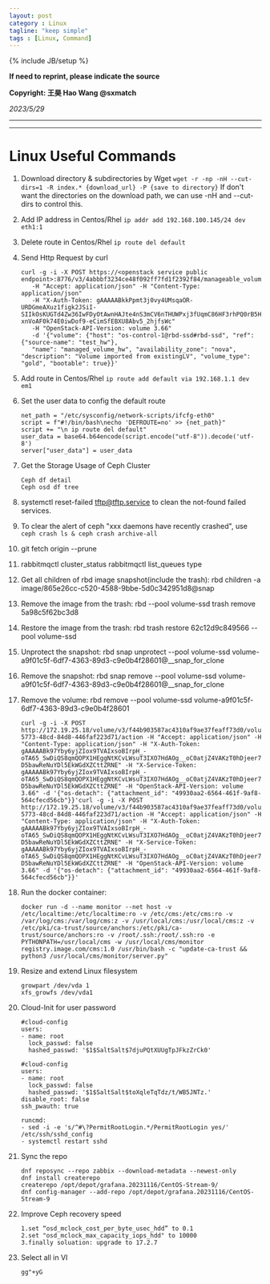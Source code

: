 ```yaml
---
layout: post
category : Linux
tagline: "keep simple"
tags : [Linux, Command]
---
```

{% include JB/setup %}

**If need to reprint, please indicate the source**

**Copyright: 王昊 Hao Wang @sxmatch**

*2023/5/29*

-------
---

# Linux Useful Commands

1. Download directory & subdirectories by Wget
   ```wget -r -np -nH --cut-dirs=1 -R index.* {download_url} -P {save to directory}```
   If don't want the directories on the download path, we can use -nH and --cut-dirs to control this.

2. Add IP address in Centos/Rhel
   ```ip addr add 192.168.100.145/24 dev eth1:1```

3. Delete route in Centos/Rhel
   ```ip route del default```

4. Send Http Request by curl
   
   ```shell
   curl -g -i -X POST https://<openstack service public endpoint>:8776/v3/4abbbf3234ce48f092ff7fd1f2392f84/manageable_volumes
      -H "Accept: application/json" -H "Content-Type: application/json" 
      -H "X-Auth-Token: gAAAAABkkPpmt3j0vy4UMsqaOR-URDGmeAXuz1figk2JSiI-SIIkOsKUGTd4Zw36IwFDyOtAwnHAJte4nS3mCV6nTHUWPxj3fUqmC86HF3rhPQ0rB5HEnAgh8vQjbDBfrll66rSoaKR9-xnVoAF0k74E0iwDof9-eCimSfEBXU8Abv5_2hjfsWc"
      -H "OpenStack-API-Version: volume 3.66"
      -d '{"volume": {"host": "os-control-1@rbd-ssd#rbd-ssd", "ref": {"source-name": "test_hw"},
      "name": "managed_volume_hw", "availability_zone": "nova", "description": "Volume imported from existingLV", "volume_type": "gold", "bootable": true}}'
   ```

5. Add route in Centos/Rhel
   ```ip route add default via 192.168.1.1 dev em1```

6. Set the user data to config the default route
   
   ```shell
   net_path = "/etc/sysconfig/network-scripts/ifcfg-eth0"
   script = f"#!/bin/bash\necho 'DEFROUTE=no' >> {net_path}"
   script += "\n ip route del default"
   user_data = base64.b64encode(script.encode("utf-8")).decode('utf-8')
   server["user_data"] = user_data
   ```

7. Get the Storage Usage of Ceph Cluster
   
   ```shell
   Ceph df detail
   Ceph osd df tree
   ```

8. systemctl reset-failed tftp@tftp.service  to clean the not-found failed services.

9. To clear the alert of ceph "xxx daemons have recently crashed",  use ```ceph crash ls & ceph crash archive-all```

10. git fetch origin --prune

11. rabbitmqctl cluster_status rabbitmqctl list_queues type

12. Get all children of rbd image snapshot(include the trash): rbd children -a image/865e26cc-c520-4588-9bbe-5d0c342951d8@snap

13. Remove the image from the trash: rbd --pool volume-ssd trash remove 5a98c5f62bc3d8

14. Restore the image from the trash: rbd trash restore 62c12d9c849566 --pool volume-ssd

15. Unprotect the snapshot: rbd snap unprotect --pool volume-ssd volume-a9f01c5f-6df7-4363-89d3-c9e0b4f28601@__snap_for_clone

16. Remove the snapshot: rbd snap remove --pool volume-ssd volume-a9f01c5f-6df7-4363-89d3-c9e0b4f28601@__snap_for_clone

17. Remove the volume: rbd remove --pool volume-ssd volume-a9f01c5f-6df7-4363-89d3-c9e0b4f28601
    
    ```shell
    curl -g -i -X POST http://172.19.25.18/volume/v3/f44b903587ac4310af9ae37feaff73d0/volumes/fbf408de-5773-48cd-84d8-446faf223d71/action -H "Accept: application/json" -H "Content-Type: application/json" -H "X-Auth-Token: gAAAAABk97Yby6yjZIox9TVAIxsoBIrpH_-oTA65_SwDiQS8qmQOPX1HEggNtKCvLWsuT3IXO7HdAOg__oC0atjZ4VAKzT0hDjeer7XE40sZvgdwZ9L4gEl3KatceOEUd4bDIm8CuKGgKpjGPkPmmTg2Reg-D5bawReNuYDl5EkWGdXZCttZRNE" -H "X-Service-Token: gAAAAABk97Yby6yjZIox9TVAIxsoBIrpH_-oTA65_SwDiQS8qmQOPX1HEggNtKCvLWsuT3IXO7HdAOg__oC0atjZ4VAKzT0hDjeer7XE40sZvgdwZ9L4gEl3KatceOEUd4bDIm8CuKGgKpjGPkPmmTg2Reg-D5bawReNuYDl5EkWGdXZCttZRNE" -H "OpenStack-API-Version: volume 3.66" -d '{"os-detach": {"attachment_id": "49930aa2-6564-461f-9af8-564cfecd56cb"}}'curl -g -i -X POST http://172.19.25.18/volume/v3/f44b903587ac4310af9ae37feaff73d0/volumes/fbf408de-5773-48cd-84d8-446faf223d71/action -H "Accept: application/json" -H "Content-Type: application/json" -H "X-Auth-Token: gAAAAABk97Yby6yjZIox9TVAIxsoBIrpH_-oTA65_SwDiQS8qmQOPX1HEggNtKCvLWsuT3IXO7HdAOg__oC0atjZ4VAKzT0hDjeer7XE40sZvgdwZ9L4gEl3KatceOEUd4bDIm8CuKGgKpjGPkPmmTg2Reg-D5bawReNuYDl5EkWGdXZCttZRNE" -H "X-Service-Token: gAAAAABk97Yby6yjZIox9TVAIxsoBIrpH_-oTA65_SwDiQS8qmQOPX1HEggNtKCvLWsuT3IXO7HdAOg__oC0atjZ4VAKzT0hDjeer7XE40sZvgdwZ9L4gEl3KatceOEUd4bDIm8CuKGgKpjGPkPmmTg2Reg-D5bawReNuYDl5EkWGdXZCttZRNE" -H "OpenStack-API-Version: volume 3.66" -d '{"os-detach": {"attachment_id": "49930aa2-6564-461f-9af8-564cfecd56cb"}}'
    ```

18. Run the docker container:
    
    ```shell
    docker run -d --name monitor --net host -v /etc/localtime:/etc/localtime:ro -v /etc/cms:/etc/cms:ro -v /var/log/cms:/var/log/cms:z -v /usr/local/cms:/usr/local/cms:z -v /etc/pki/ca-trust/source/anchors:/etc/pki/ca-trust/source/anchors:ro -v /root/.ssh:/root/.ssh:ro -e PYTHONPATH=/usr/local/cms -w /usr/local/cms/monitor registry.image.com/cms:1.0 /usr/bin/bash -c "update-ca-trust && python3 /usr/local/cms/monitor/server.py"
    ```

19. Resize and extend Linux filesystem
    
    ```shell
    growpart /dev/vda 1
    xfs_growfs /dev/vda1
    ```

20. Cloud-Init for user password
    
    ```shell
    #cloud-config
    users:
    - name: root
      lock_passwd: false
      hashed_passwd: '$1$SaltSalt$7djuPQtXUUgTpJFkzZrCk0'
    
    #cloud-config
    users:
    - name: root
      lock_passwd: false
      hashed_passwd: '$1$SaltSalt$toXqleTqTdz/t/WB5JNTz.'
    disable_root: false
    ssh_pwauth: true
    
    runcmd:
    - sed -i -e 's/^#\?PermitRootLogin.*/PermitRootLogin yes/' /etc/ssh/sshd_config
    - systemctl restart sshd
    ```

21. Sync the repo
    
    ```shell
    dnf reposync --repo zabbix --download-metadata --newest-only
    dnf install createrepo
    createrepo /opt/depot/grafana.20231116/CentOS-Stream-9/
    dnf config-manager --add-repo /opt/depot/grafana.20231116/CentOS-Stream-9
    ```

22. Improve Ceph recovery speed
    
    ```shell
    1.set “osd_mclock_cost_per_byte_usec_hdd” to 0.1
    2.set "osd_mclock_max_capacity_iops_hdd" to 10000
    3.finally soluation: upgrade to 17.2.7
    ```

23. Select all in VI
    
    ```shell
    gg"+yG
    ```